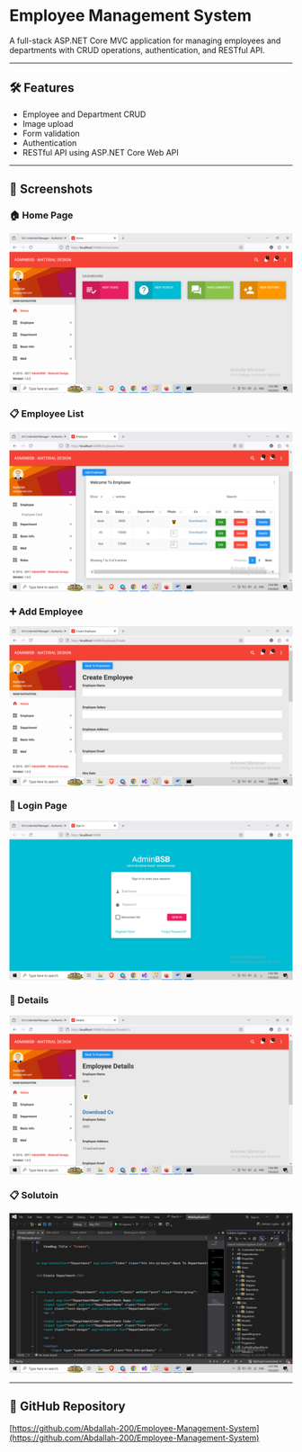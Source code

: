 
# Employee Management System

A full-stack ASP.NET Core MVC application for managing employees and departments with CRUD operations, authentication, and RESTful API.

---

## 🛠️ Features

- Employee and Department CRUD
- Image upload
- Form validation
- Authentication
- RESTful API using ASP.NET Core Web API

---

## 📸 Screenshots

### 🏠 Home Page
![Home Page](screenshots/home.png)

### 📋 Employee List
![Employee List](screenshots/employee-list.png)

### ➕ Add Employee
![Add Employee](screenshots/add-employee.png)

### 🔐 Login Page
![Login Page](screenshots/login.png)

### 🔁 Details
![Details](screenshots/Details.png)

### 📋 Solutoin
![Solutoin](screenshots/Solutoin.png)

---

## 🔗 GitHub Repository
[https://github.com/Abdallah-200/Employee-Management-System](https://github.com/Abdallah-200/Employee-Management-System)

